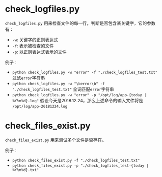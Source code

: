 
# check_logfiles.py

`check_logfiles.py` 用来检查文件的每一行，判断是否包含某关键字，它的参数有：

   * `-w`: 关键字的正则表达式
   * `-f`: 表示被检查的文件
   * `-p`: 以正则表达式表示的文件

例子：

   * `python check_logfiles.py -w "error" -f "./check_logfiles_test.txt"` 过滤`error`字符串
   * `python check_logfiles.py -w "\berror\b" -f "./check_logfiles_test.txt"`  全词匹配`error`字符串
   * `python check_logfiles.py -w "error" -p "/opt/log/app-{today | %Y%m%d}.log"` 假设今天是2018.12.24，那么上述命令的输入文件将是 `/opt/log/app-20181224.log`

# check_files_exist.py

`check_files_exist.py` 用来测试多个文件是否存在。

例子：

   * `python check_files_exist.py -f "./check_logfiles_test.txt"`
   * `python check_files_exist.py -p "./check_logfiles_test-{today | %Y%m%d}.txt"`
